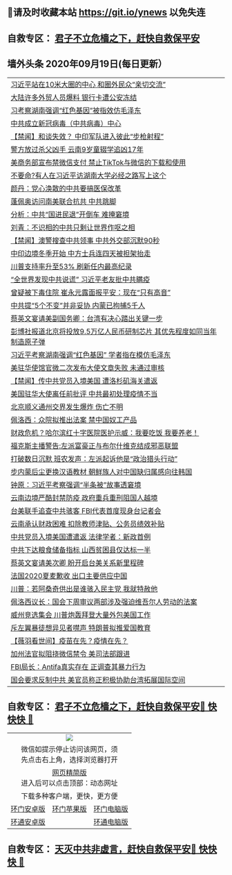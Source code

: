 ## 📩请及时收藏本站 https://git.io/ynews 以免失连</a>
## 自救专区： [君子不立危樯之下，赶快自救保平安 ](https://github.com/pwgy/td/blob/master/README.md)

## 墙外头条 2020年09月19日(每日更新）</a>

 <table>
<tr><td colspan="2" align="left"><a href="https://xdkiug.azureedge.net/?name=c1225206&key=krgexxuardvhjliu&from=gy2">习近平站在10米大圈的中心 和圈外民众“亲切交流”</a></td></tr>
<tr><td colspan="2" align="left"><a href="https://xdkiug.azureedge.net/?name=c1225154&key=krgexxuardvhjliu&from=gy2">大陆许多外贸人员爆料 银行卡遭公安冻结</a></td></tr>
<tr><td colspan="2" align="left"><a href="https://xdkiug.azureedge.net/?name=c1225187&key=krgexxuardvhjliu&from=gy2">习考察湖南强调“红色基因”被指效仿毛泽东</a></td></tr>
<tr><td colspan="2" align="left"><a href="https://xdkiug.azureedge.net/?name=c1225202&key=krgexxuardvhjliu&from=gy2">中共成立新冠病毒（中共病毒）中心</a></td></tr>
<tr><td colspan="2" align="left"><a href="https://xdkiug.azureedge.net/?name=c1225205&key=krgexxuardvhjliu&from=gy2">【禁闻】和谈失效？ 中印军队进入彼此“步枪射程”</a></td></tr>
<tr><td colspan="2" align="left"><a href="https://xdkiug.azureedge.net/?name=c1225219&key=krgexxuardvhjliu&from=gy2">警方放过杀父凶手 云南9岁童辍学追凶17年</a></td></tr>
<tr><td colspan="2" align="left"><a href="https://xdkiug.azureedge.net/?name=c1225121&key=krgexxuardvhjliu&from=gy2">美商务部宣布禁微信支付 禁止TikTok与微信的下载和使用</a></td></tr>
<tr><td colspan="2" align="left"><a href="https://xdkiug.azureedge.net/?name=c1225168&key=krgexxuardvhjliu&from=gy2">不要命?有人在习近平访湖南大学必经之路写上这个</a></td></tr>
<tr><td colspan="2" align="left"><a href="https://xdkiug.azureedge.net/?name=c1225141&key=krgexxuardvhjliu&from=gy2">颜丹：党心涣散的中共要搞医保改革</a></td></tr>
<tr><td colspan="2" align="left"><a href="https://xdkiug.azureedge.net/?name=c1225188&key=krgexxuardvhjliu&from=gy2">蓬佩奥访问南美联合抗共 中共跳脚</a></td></tr>
<tr><td colspan="2" align="left"><a href="https://xdkiug.azureedge.net/?name=c1225176&key=krgexxuardvhjliu&from=gy2">分析：中共“国进民退”开倒车 难掩窘境</a></td></tr>
<tr><td colspan="2" align="left"><a href="https://xdkiug.azureedge.net/?name=c1225191&key=krgexxuardvhjliu&from=gy2">刘青：不识相的中共只剩让世界作呕之相</a></td></tr>
<tr><td colspan="2" align="left"><a href="https://xdkiug.azureedge.net/?name=c1225207&key=krgexxuardvhjliu&from=gy2">【禁闻】澳警搜查中共领事 中共外交部沉默90秒</a></td></tr>
<tr><td colspan="2" align="left"><a href="https://xdkiug.azureedge.net/?name=c1225175&key=krgexxuardvhjliu&from=gy2">中印边境冬季开始 中方士兵连四天被担架抬走</a></td></tr>
<tr><td colspan="2" align="left"><a href="https://xdkiug.azureedge.net/?name=c1225173&key=krgexxuardvhjliu&from=gy2">川普支持率升至53% 刷新任内最高纪录</a></td></tr>
<tr><td colspan="2" align="left"><a href="https://xdkiug.azureedge.net/?name=c1225131&key=krgexxuardvhjliu&from=gy2">“全世界发现中共说谎” 习近平老友批中共瞒疫</a></td></tr>
<tr><td colspan="2" align="left"><a href="https://xdkiug.azureedge.net/?name=c1225167&key=krgexxuardvhjliu&from=gy2">曾疑被下毒住院 崔永元露面报平安：现在“只有高音”</a></td></tr>
<tr><td colspan="2" align="left"><a href="https://xdkiug.azureedge.net/?name=c1225208&key=krgexxuardvhjliu&from=gy2">中共提“5个不变”并非妥协 内蒙已拘捕5千人</a></td></tr>
<tr><td colspan="2" align="left"><a href="https://xdkiug.azureedge.net/?name=c1225146&key=krgexxuardvhjliu&from=gy2">蔡英文宴请美副国务卿：台湾有决心踏出关键一步</a></td></tr>
<tr><td colspan="2" align="left"><a href="https://xdkiug.azureedge.net/?name=c1225148&key=krgexxuardvhjliu&from=gy2">彭博社报道北京将投放9.5万亿人民币研制芯片 其优先程度如同当年制造原子弹</a></td></tr>
<tr><td colspan="2" align="left"><a href="https://xdkiug.azureedge.net/?name=c1225134&key=krgexxuardvhjliu&from=gy2">习近平考察湖南强调“红色基因” 学者指在模仿毛泽东</a></td></tr>
<tr><td colspan="2" align="left"><a href="https://xdkiug.azureedge.net/?name=c1225190&key=krgexxuardvhjliu&from=gy2">美驻华使馆官微二次发布大使文章失败 未通过审核</a></td></tr>
<tr><td colspan="2" align="left"><a href="https://xdkiug.azureedge.net/?name=c1225221&key=krgexxuardvhjliu&from=gy2">【禁闻】传中共党员入境美国 遭洛杉矶海关遣返</a></td></tr>
<tr><td colspan="2" align="left"><a href="https://xdkiug.azureedge.net/?name=c1225177&key=krgexxuardvhjliu&from=gy2">美国驻华大使离任前批评 中共最初处理疫情不当</a></td></tr>
<tr><td colspan="2" align="left"><a href="https://xdkiug.azureedge.net/?name=c1225153&key=krgexxuardvhjliu&from=gy2">北京顺义通州交界发生爆炸 伤亡不明</a></td></tr>
<tr><td colspan="2" align="left"><a href="https://xdkiug.azureedge.net/?name=c1225189&key=krgexxuardvhjliu&from=gy2">佩洛西：众院拟推出法案 禁中国奴工产品</a></td></tr>
<tr><td colspan="2" align="left"><a href="https://xdkiug.azureedge.net/?name=c1225169&key=krgexxuardvhjliu&from=gy2">财政危机？哈尔滨红十字医院医护示威：我要吃饭 我要养老！</a></td></tr>
<tr><td colspan="2" align="left"><a href="https://xdkiug.azureedge.net/?name=c1225178&key=krgexxuardvhjliu&from=gy2">福克斯主播警告:左派富豪正与布尔什维克结成邪恶联盟</a></td></tr>
<tr><td colspan="2" align="left"><a href="https://xdkiug.azureedge.net/?name=c1225171&key=krgexxuardvhjliu&from=gy2">打破数日沉默 班农发声：左派起诉他是“政治猎头行动”</a></td></tr>
<tr><td colspan="2" align="left"><a href="https://xdkiug.azureedge.net/?name=c1225137&key=krgexxuardvhjliu&from=gy2">步内蒙后尘更换汉语教材 朝鲜族人对中国缺归属感向往韩国</a></td></tr>
<tr><td colspan="2" align="left"><a href="https://xdkiug.azureedge.net/?name=c1225220&key=krgexxuardvhjliu&from=gy2">钟原：习近平考察强调“半条被”故事透窘境</a></td></tr>
<tr><td colspan="2" align="left"><a href="https://xdkiug.azureedge.net/?name=c1225147&key=krgexxuardvhjliu&from=gy2">云南边境严酷封禁防疫 政府重兵重刑阻国人越境</a></td></tr>
<tr><td colspan="2" align="left"><a href="https://xdkiug.azureedge.net/?name=c1225135&key=krgexxuardvhjliu&from=gy2">台美联手追查中共骇客 FBI代表首度现身台记者会</a></td></tr>
<tr><td colspan="2" align="left"><a href="https://xdkiug.azureedge.net/?name=c1225170&key=krgexxuardvhjliu&from=gy2">云南承认财政困难 扣除教师津贴、公务员绩效补贴</a></td></tr>
<tr><td colspan="2" align="left"><a href="https://xdkiug.azureedge.net/?name=c1225164&key=krgexxuardvhjliu&from=gy2">中共党员入境美国遭遣返 法律学者：新政首例</a></td></tr>
<tr><td colspan="2" align="left"><a href="https://xdkiug.azureedge.net/?name=c1225218&key=krgexxuardvhjliu&from=gy2">中共下达粮食储备指标 山西贫困县仅达标一半</a></td></tr>
<tr><td colspan="2" align="left"><a href="https://xdkiug.azureedge.net/?name=c1225130&key=krgexxuardvhjliu&from=gy2">蔡英文宴请美次卿 盼开启台美关系新里程碑</a></td></tr>
<tr><td colspan="2" align="left"><a href="https://xdkiug.azureedge.net/?name=c1225149&key=krgexxuardvhjliu&from=gy2">法国2020夏麦歉收 出口主要供应中国</a></td></tr>
<tr><td colspan="2" align="left"><a href="https://xdkiug.azureedge.net/?name=c1225160&key=krgexxuardvhjliu&from=gy2">川普：若阿桑奇供出是谁骇入民主党 我就特赦他</a></td></tr>
<tr><td colspan="2" align="left"><a href="https://xdkiug.azureedge.net/?name=c1225195&key=krgexxuardvhjliu&from=gy2">佩洛西议长：国会下周审议两部涉及强迫维吾尔人劳动的法案</a></td></tr>
<tr><td colspan="2" align="left"><a href="https://xdkiug.azureedge.net/?name=c1225172&key=krgexxuardvhjliu&from=gy2">威州竞选集会 川普炮轰拜登大量外包美国工作</a></td></tr>
<tr><td colspan="2" align="left"><a href="https://xdkiug.azureedge.net/?name=c1225179&key=krgexxuardvhjliu&from=gy2">斥左翼暴徒想异见者噤声 特朗普拟推爱国教育</a></td></tr>
<tr><td colspan="2" align="left"><a href="https://xdkiug.azureedge.net/?name=c1225185&key=krgexxuardvhjliu&from=gy2">【薇羽看世间】疫苗在先？疫情在先？</a></td></tr>
<tr><td colspan="2" align="left"><a href="https://xdkiug.azureedge.net/?name=c1225217&key=krgexxuardvhjliu&from=gy2">加州法官拟阻挠微信禁令 美司法部跟进</a></td></tr>
<tr><td colspan="2" align="left"><a href="https://xdkiug.azureedge.net/?name=c1225166&key=krgexxuardvhjliu&from=gy2">FBI局长：Antifa真实存在 正调查其暴力行为</a></td></tr>
<tr><td colspan="2" align="left"><a href="https://xdkiug.azureedge.net/?name=c1225133&key=krgexxuardvhjliu&from=gy2">国会要求反制中共 美官员称正积极协助台湾拓展国际空间</a></td></tr>

</table>

 ## 自救专区： [君子不立危樯之下，赶快自救保平安🍎 快快快 📩](https://github.com/pwgy/td/blob/master/README.md)
 
<table>
  <tr>
    <td colspan="3" align="center"><img src="https://cdn.jsdelivr.net/gh/opipe/up/oGate65.jpg"/></td>
  </tr>
  <tr>
    <td colspan="3" align="center">微信如提示停止访问该网页，须<br/>先点击右上角，选择浏览器打开</td>
  <tr>
  <tr>
    <td colspan="3" align="center"><a href="https://gitcdn.xyz/cdn/otiny/up/master/show005.htm">网页精简版</a><br/>进入后可以点击顶部：动态网址</td>
  </tr>
  <tr>
    <td colspan="3" align="center">下载多种客户端，更快，更方便</td>
  <tr>
  <tr>
    <td align="center"><a href="https://cdn.jsdelivr.net/gh/opipe/up/oGatea.apk">环门安卓版</a></td>
    <td align="center"><a href="https://x.co/odisk">环门苹果版</a></td>
    <td align="center"><a href="https://cdn.jsdelivr.net/gh/opipe/up/oGate.zip">环门电脑版</a></td>
  </tr>
  <tr>
    <td align="center"><a href="https://cdn.jsdelivr.net/gh/opipe/up/oPipe.apk">环通安卓版</a></td>
    <td align="center"></td>
    <td align="center"><a href="https://raw.githubusercontent.com/opipe/up/master/oPipe.zip">环通电脑版</a></td>
  </tr>
  
</table>


 ## 自救专区： [天灭中共非虚言，赶快自救保平安🍎 快快快 📩](https://github.com/pwgy/td/blob/master/README.md)

